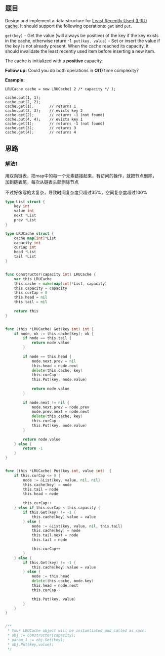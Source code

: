 ## 题目

Design and implement a data structure for [Least Recently Used (LRU) cache](https://en.wikipedia.org/wiki/Cache_replacement_policies#LRU). It should support the following operations: `get` and `put`.

`get(key)` - Get the value (will always be positive) of the key if the key exists in the cache, otherwise return -1.
`put(key, value)` - Set or insert the value if the key is not already present. When the cache reached its capacity, it should invalidate the least recently used item before inserting a new item.

The cache is initialized with a **positive** capacity.

**Follow up:**
Could you do both operations in **O(1)** time complexity?

**Example:**

```
LRUCache cache = new LRUCache( 2 /* capacity */ );

cache.put(1, 1);
cache.put(2, 2);
cache.get(1);       // returns 1
cache.put(3, 3);    // evicts key 2
cache.get(2);       // returns -1 (not found)
cache.put(4, 4);    // evicts key 1
cache.get(1);       // returns -1 (not found)
cache.get(3);       // returns 3
cache.get(4);       // returns 4
```

## 思路

### 解法1

用双向链表，把map中的每一个元素链接起来，有访问的操作，就把节点删除，加到链表尾，每次从链表头部删除节点

不过好像写的太复杂，导致时间复杂度只超过35%，空间复杂度超过100%

```go
type List struct {
    key int
    value int
    next *List
    prev *List
}

type LRUCache struct {
    cache map[int]*List
    capacity int
    curCap int
    head *List
    tail *List
}


func Constructor(capacity int) LRUCache {
    var this LRUCache
    this.cache = make(map[int]*List, capacity)
    this.capacity = capacity
    this.curCap = 0
    this.head = nil
    this.tail = nil
    
    return this
}


func (this *LRUCache) Get(key int) int {
    if node, ok := this.cache[key]; ok {
        if node == this.tail {
            return node.value 
        }
        
        if node == this.head {
            node.next.prev = nil
            this.head = node.next
            delete(this.cache, key)
            this.curCap--
            this.Put(key, node.value)
            
            return node.value
        }
        
        if node.next != nil {
            node.next.prev = node.prev
            node.prev.next = node.next
            delete(this.cache, key)
            this.curCap--
            this.Put(key, node.value)
        }
        
        return node.value
    } else {
        return -1
    }
}


func (this *LRUCache) Put(key int, value int)  {
    if this.curCap <= 0 {
        node := &List{key, value, nil, nil}    
        this.cache[key] = node
        this.tail = node
        this.head = node
        
        this.curCap++
    } else if this.curCap < this.capacity {
        if this.Get(key) != -1 {
            this.cache[key].value = value
        } else {
            node := &List{key, value, nil, this.tail}    
            this.cache[key] = node
            this.tail.next = node
            this.tail = node

            this.curCap++
        }
    } else {
        if this.Get(key) != -1 {
            this.cache[key].value = value
        } else {
            node := this.head
            delete(this.cache, node.key)
            this.head = node.next
            this.curCap--

            this.Put(key, value)
        }
    }
}


/**
 * Your LRUCache object will be instantiated and called as such:
 * obj := Constructor(capacity);
 * param_1 := obj.Get(key);
 * obj.Put(key,value);
 */
```




